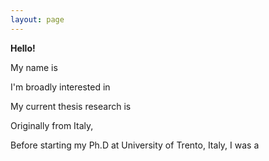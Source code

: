 ```yaml
---
layout: page
---
```


**Hello!**

My name is 

I'm broadly interested in 

My current thesis research is 


Originally from Italy, 

Before starting my Ph.D at University of Trento, Italy, I was a 
